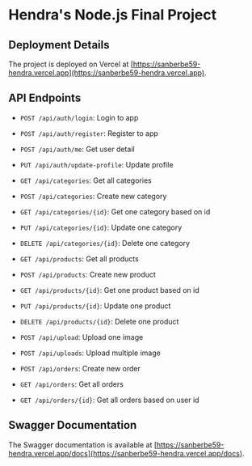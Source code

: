 # Hendra's Node.js Final Project

## Deployment Details

The project is deployed on Vercel at [https://sanberbe59-hendra.vercel.app](https://sanberbe59-hendra.vercel.app).

## API Endpoints

* `POST /api/auth/login`: Login to app
* `POST /api/auth/register`: Register to app
* `POST /api/auth/me`: Get user detail
* `PUT /api/auth/update-profile`: Update profile

* `GET /api/categories`: Get all categories
* `POST /api/categories`: Create new category
* `GET /api/categories/{id}`: Get one category based on id
* `PUT /api/categories/{id}`: Update one category
* `DELETE /api/categories/{id}`: Delete one category

* `GET /api/products`: Get all products
* `POST /api/products`: Create new product
* `GET /api/products/{id}`: Get one product based on id
* `PUT /api/products/{id}`: Update one product
* `DELETE /api/products/{id}`: Delete one product

* `POST /api/upload`: Upload one image
* `POST /api/uploads`: Upload multiple image

* `POST /api/orders`: Create new order
* `GET /api/orders`: Get all orders
* `GET /api/orders/{id}`: Get all orders based on user id

## Swagger Documentation

The Swagger documentation is available at [https://sanberbe59-hendra.vercel.app/docs](https://sanberbe59-hendra.vercel.app/docs).

